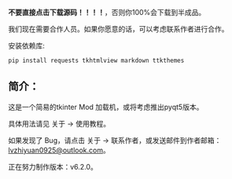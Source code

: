 **不要直接点击下载源码！！！！**，否则你100%会下载到半成品。

我们现在需要合作人员。如果你愿意的话，可以考虑联系作者进行合作。

安装依赖库:

    pip install requests tkhtmlview markdown ttkthemes

## 简介：

这是一个简易的tkinter Mod 加载机，或将考虑推出pyqt5版本。

具体用法请见 关于 -> 使用教程。

如果发现了 Bug，请点击 关于 -> 联系作者，或发送邮件到作者邮箱：lvzhiyuan0925@outlook.com。

正在努力制作版本：v6.2.0。
